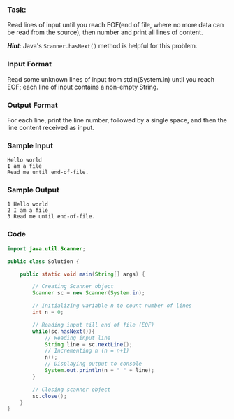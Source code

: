 ### Task:
Read  lines of input until you reach EOF(end of file, where no more data can be read from the source), then number and print all  lines of content.

***Hint***: Java's ```Scanner.hasNext()``` method is helpful for this problem.

### Input Format  
Read some unknown  lines of input from stdin(System.in) until you reach EOF; each line of input contains a non-empty String.

### Output Format

For each line, print the line number, followed by a single space, and then the line content received as input.

### Sample Input
```
Hello world
I am a file
Read me until end-of-file.
```
### Sample Output
```
1 Hello world
2 I am a file
3 Read me until end-of-file.
```
### Code
```java
import java.util.Scanner;

public class Solution {

    public static void main(String[] args) {

        // Creating Scanner object
        Scanner sc = new Scanner(System.in);

        // Initializing variable n to count number of lines
        int n = 0;

        // Reading input till end of file (EOF)
        while(sc.hasNext()){
            // Reading input line
            String line = sc.nextLine();
            // Incrementing n (n = n+1)
            n++;
            // Displaying output to console
            System.out.println(n + " " + line);
        }

        // Closing scanner object
        sc.close();
    }
}

```
